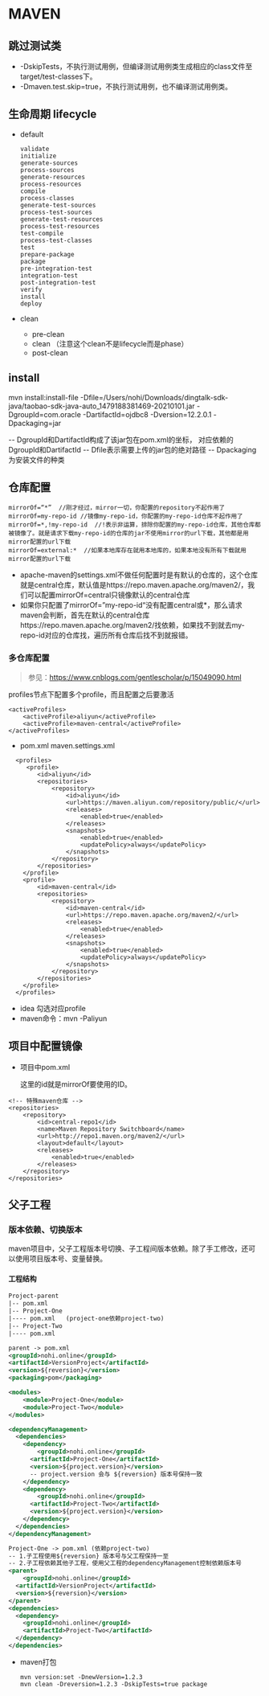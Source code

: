 # MAVEN

## 跳过测试类

* -DskipTests，不执行测试用例，但编译测试用例类生成相应的class文件至target/test-classes下。
* -Dmaven.test.skip=true，不执行测试用例，也不编译测试用例类。

## 生命周期 lifecycle

* default

  ```
  validate
  initialize
  generate-sources
  process-sources
  generate-resources
  process-resources
  compile
  process-classes
  generate-test-sources
  process-test-sources
  generate-test-resources
  process-test-resources
  test-compile
  process-test-classes
  test
  prepare-package
  package
  pre-integration-test
  integration-test
  post-integration-test
  verify
  install
  deploy
  ```

* clean

  * pre-clean
  * clean （注意这个clean不是lifecycle而是phase）
  * post-clean



## install

mvn install:install-file -Dfile=/Users/nohi/Downloads/dingtalk-sdk-java/taobao-sdk-java-auto_1479188381469-20210101.jar -DgroupId=com.oracle -DartifactId=ojdbc8 -Dversion=12.2.0.1 -Dpackaging=jar

-- DgroupId和DartifactId构成了该jar包在pom.xml的坐标， 对应依赖的DgroupId和DartifactId
-- Dfile表示需要上传的jar包的绝对路径
-- Dpackaging 为安装文件的种类



## 仓库配置

```
mirrorOf=“*”  //刚才经过，mirror一切，你配置的repository不起作用了
mirrorOf=my-repo-id //镜像my-repo-id，你配置的my-repo-id仓库不起作用了
mirrorOf=*,!my-repo-id  //!表示非运算，排除你配置的my-repo-id仓库，其他仓库都被镜像了。就是请求下载my-repo-id的仓库的jar不使用mirror的url下载，其他都是用mirror配置的url下载
mirrorOf=external:*  //如果本地库存在就用本地库的，如果本地没有所有下载就用mirror配置的url下载
```

* apache-maven的settings.xml不做任何配置时是有默认的仓库的，这个仓库就是central仓库，默认值是https://repo.maven.apache.org/maven2/，我们可以配置mirrorOf=central只镜像默认的central仓库
* 如果你只配置了mirrorOf=”my-repo-id“没有配置central或*，那么请求maven会判断，首先在默认的central仓库https://repo.maven.apache.org/maven2/找依赖，如果找不到就去my-repo-id对应的仓库找，遍历所有仓库后找不到就报错。

### 多仓库配置

> 参见：https://www.cnblogs.com/gentlescholar/p/15049090.html

profiles节点下配置多个profile，而且配置之后要激活

```
<activeProfiles>
    <activeProfile>aliyun</activeProfile>
    <activeProfile>maven-central</activeProfile>
</activeProfiles>
```

* pom.xml   maven.settings.xml

```
  <profiles>
     <profile>
        <id>aliyun</id>
        <repositories>
            <repository>
                <id>aliyun</id>
                <url>https://maven.aliyun.com/repository/public/</url>
                <releases>
                    <enabled>true</enabled>
                </releases>
                <snapshots>
                    <enabled>true</enabled>
                    <updatePolicy>always</updatePolicy>
                </snapshots>
            </repository>
        </repositories>
    </profile>
    <profile>
        <id>maven-central</id>
        <repositories>
            <repository>
                <id>maven-central</id>
                <url>https://repo.maven.apache.org/maven2/</url>
                <releases>
                    <enabled>true</enabled>
                </releases>
                <snapshots>
                    <enabled>true</enabled>
                    <updatePolicy>always</updatePolicy>
                </snapshots>
            </repository>
        </repositories>
    </profile>
  </profiles>
```

* idea 勾选对应profile
* maven命令：mvn -Paliyun



## 项目中配置镜像

* 项目中pom.xml 

  这里的id就是mirrorOf要使用的ID。

```
<!-- 特殊maven仓库 -->
<repositories>
    <repository>
        <id>central-repo1</id>
        <name>Maven Repository Switchboard</name>
        <url>http://repo1.maven.org/maven2/</url>
        <layout>default</layout>
        <releases>
            <enabled>true</enabled>
        </releases>
    </repository>
</repositories>
```



## 父子工程

### 版本依赖、切换版本

maven项目中，父子工程版本号切换、子工程间版本依赖。除了手工修改，还可以使用项目版本号、变量替换。

#### 工程结构

```xml
Project-parent
|-- pom.xml
|-- Project-One
|---- pom.xml   (project-one依赖project-two)
|-- Project-Two
|---- pom.xml

parent -> pom.xml
<groupId>nohi.online</groupId>
<artifactId>VersionProject</artifactId>
<version>${reversion}</version>
<packaging>pom</packaging>

<modules>
	<module>Project-One</module>
	<module>Project-Two</module>
</modules>

<dependencyManagement>
  <dependencies>
  	<dependency>
    	<groupId>nohi.online</groupId>
      <artifactId>Project-One</artifactId>
      <version>${project.version}</version>
      -- project.version 会与 ${reversion} 版本号保持一致
    </dependency>
    <dependency>
    	<groupId>nohi.online</groupId>
      <artifactId>Project-Two</artifactId>
      <version>${project.version}</version>
    </dependency>
  </dependencies>
</dependencyManagement>

Project-One -> pom.xml (依赖project-two)
-- 1.子工程使用${reversion} 版本号与父工程保持一至
-- 2.子工程依赖其他子工程，使用父工程的dependencyManagement控制依赖版本号
<parent>
	<groupId>nohi.online</groupId>
  <artifactId>VersionProject</artifactId>
  <version>${reversion}</version>
</parent>
<dependencies>
  <dependency>
    <groupId>nohi.online</groupId>
    <artifactId>Project-Two</artifactId>
  </dependency>
</dependencies>

```

* maven打包

  ```
  mvn version:set -DnewVersion=1.2.3
  mvn clean -Dreversion=1.2.3 -DskipTests=true package
  ```

  











